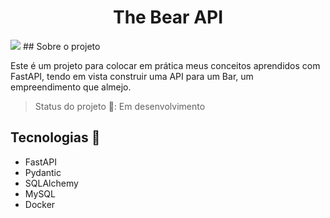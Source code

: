 <h1 align="center">The Bear API</h1>
<img src="http://img.shields.io/static/v1?label=STATUS&message=EM%20DESENVOLVIMENTO&color=RED&style=for-the-badge"/>
## Sobre o projeto

Este é um projeto para colocar em prática meus conceitos aprendidos com FastAPI,
tendo em vista construir uma API para um Bar, um empreendimento que almejo.

> Status do projeto 🔄: Em desenvolvimento

## Tecnologias 🚀

- FastAPI
- Pydantic
- SQLAlchemy
- MySQL
- Docker
